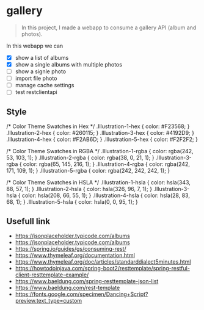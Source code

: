 # gallery

> In this project, I made a webapp to consume a gallery API (album and photos).

In this webapp we can
- [x] show a list of albums
- [x] show a single albums with multiple photos
- [ ] show a signle photo
- [ ] import file photo
- [ ] manage cache settings
- [ ] test restclientapi

## Style
/* Color Theme Swatches in Hex */
.Illustration-1-hex { color: #F23568; }
.Illustration-2-hex { color: #260115; }
.Illustration-3-hex { color: #4192D9; }
.Illustration-4-hex { color: #F2AB6D; }
.Illustration-5-hex { color: #F2F2F2; }

/* Color Theme Swatches in RGBA */
.Illustration-1-rgba { color: rgba(242, 53, 103, 1); }
.Illustration-2-rgba { color: rgba(38, 0, 21, 1); }
.Illustration-3-rgba { color: rgba(65, 145, 216, 1); }
.Illustration-4-rgba { color: rgba(242, 171, 109, 1); }
.Illustration-5-rgba { color: rgba(242, 242, 242, 1); }

/* Color Theme Swatches in HSLA */
.Illustration-1-hsla { color: hsla(343, 88, 57, 1); }
.Illustration-2-hsla { color: hsla(326, 96, 7, 1); }
.Illustration-3-hsla { color: hsla(208, 66, 55, 1); }
.Illustration-4-hsla { color: hsla(28, 83, 68, 1); }
.Illustration-5-hsla { color: hsla(0, 0, 95, 1); }

## Usefull link
- https://jsonplaceholder.typicode.com/albums
- https://jsonplaceholder.typicode.com/albums
- https://spring.io/guides/gs/consuming-rest/
- https://www.thymeleaf.org/documentation.html
- https://www.thymeleaf.org/doc/articles/standarddialect5minutes.html
- https://howtodoinjava.com/spring-boot2/resttemplate/spring-restful-client-resttemplate-example/
- https://www.baeldung.com/spring-resttemplate-json-list
- https://www.baeldung.com/rest-template
- https://fonts.google.com/specimen/Dancing+Script?preview.text_type=custom